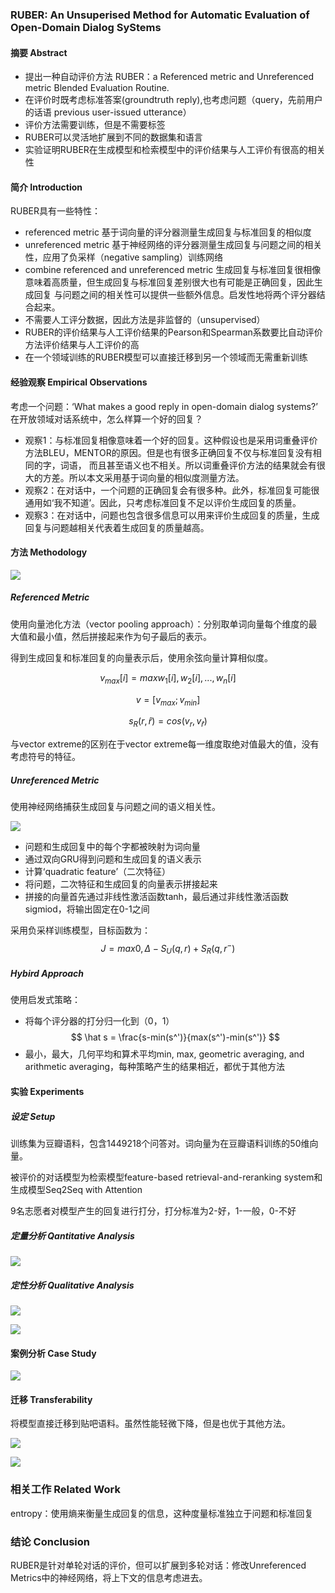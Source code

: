 ### RUBER: An Unsuperised Method for Automatic Evaluation of Open-Domain Dialog SyStems

#### 摘要 Abstract
- 提出一种自动评价方法 RUBER：a Referenced metric and Unreferenced metric Blended Evaluation Routine.
- 在评价时既考虑标准答案(groundtruth reply),也考虑问题（query，先前用户的话语 previous user-issued utterance）
- 评价方法需要训练，但是不需要标签
- RUBER可以灵活地扩展到不同的数据集和语言
- 实验证明RUBER在生成模型和检索模型中的评价结果与人工评价有很高的相关性

#### 简介 Introduction
RUBER具有一些特性：
- referenced metric 基于词向量的评分器测量生成回复与标准回复的相似度
- unreferenced metric 基于神经网络的评分器测量生成回复与问题之间的相关性，应用了负采样（negative sampling）训练网络
- combine referenced and unreferenced metric 生成回复与标准回复很相像意味着高质量，但生成回复与标准回复差别很大也有可能是正确回复，因此生成回复
与问题之间的相关性可以提供一些额外信息。启发性地将两个评分器结合起来。
- 不需要人工评分数据，因此方法是非监督的（unsupervised）
- RUBER的评价结果与人工评价结果的Pearson和Spearman系数要比自动评价方法评价结果与人工评价的高
- 在一个领域训练的RUBER模型可以直接迁移到另一个领域而无需重新训练

#### 经验观察 Empirical Observations
考虑一个问题：‘What makes a good reply in open-domain dialog systems?’ 在开放领域对话系统中，怎么样算一个好的回复？
- 观察1：与标准回复相像意味着一个好的回复。这种假设也是采用词重叠评价方法BLEU，MENTOR的原因。但是也有很多正确回复不仅与标准回复没有相同的字，词语，
而且甚至语义也不相关。所以词重叠评价方法的结果就会有很大的方差。所以本文采用基于词向量的相似度测量方法。
- 观察2：在对话中，一个问题的正确回复会有很多种。此外，标准回复可能很通用如‘我不知道’。因此，只考虑标准回复不足以评价生成回复的质量。
- 观察3：在对话中，问题也包含很多信息可以用来评价生成回复的质量，生成回复与问题越相关代表着生成回复的质量越高。

#### 方法 Methodology

![](https://github.com/23LuZ/the-Evaluation-of-ChitChat-System/blob/master/pics/RUBER.PNG?raw=true)

##### Referenced Metric
使用向量池化方法（vector pooling approach）：分别取单词向量每个维度的最大值和最小值，然后拼接起来作为句子最后的表示。

得到生成回复和标准回复的向量表示后，使用余弦向量计算相似度。

$$ v_{max}[i]=max{w_1[i],w_2[i],...,w_n[i]} $$

$$ v=[v_{max};v_{min}] $$

$$ s_R(r,\hat r)=cos(v_r,v_{\hat r}) $$

与vector extreme的区别在于vector extreme每一维度取绝对值最大的值，没有考虑符号的特征。

##### Unreferenced Metric
使用神经网络捕获生成回复与问题之间的语义相关性。

![](https://github.com/23LuZ/the-Evaluation-of-ChitChat-System/blob/master/pics/unreferenced%20score.PNG?raw=true)

- 问题和生成回复中的每个字都被映射为词向量
- 通过双向GRU得到问题和生成回复的语义表示
- 计算‘quadratic feature’（二次特征）
- 将问题，二次特征和生成回复的向量表示拼接起来
- 拼接的向量首先通过非线性激活函数tanh，最后通过非线性激活函数sigmiod，将输出固定在0-1之间

采用负采样训练模型，目标函数为：
$$ J = max{0,\Delta - S_U(q,r) + S_R(q,r^-)} $$

##### Hybird Approach
使用启发式策略：
- 将每个评分器的打分归一化到（0，1）
$$ \hat s = \frac{s-min(s^')}{max(s^')-min(s^')} $$
- 最小，最大，几何平均和算术平均min, max, geometric averaging, and arithmetic averaging，每种策略产生的结果相近，都优于其他方法

#### 实验 Experiments
##### 设定 Setup
训练集为豆瓣语料，包含1449218个问答对。词向量为在豆瓣语料训练的50维向量。

被评价的对话模型为检索模型feature-based retrieval-and-reranking system和生成模型Seq2Seq with Attention

9名志愿者对模型产生的回复进行打分，打分标准为2-好，1-一般，0-不好

##### 定量分析 Qantitative Analysis

![](https://github.com/23LuZ/the-Evaluation-of-ChitChat-System/blob/master/pics/Correlation%20between%20automatic%20metrics%20and%20human%20annotation.PNG?raw=true)

##### 定性分析 Qualitative Analysis

![](https://github.com/23LuZ/the-Evaluation-of-ChitChat-System/blob/master/pics/Score%20correlation%20of%20the%20retrieval%20dialog%20system.PNG?raw=true)

![](https://github.com/23LuZ/the-Evaluation-of-ChitChat-System/blob/master/pics/Score%20correlation%20of%20the%20generative%20dialog%20system.PNG?raw=true)

#### 案例分析 Case Study

![](https://github.com/23LuZ/the-Evaluation-of-ChitChat-System/blob/master/pics/Case%20study.PNG?raw=true)

#### 迁移 Transferability
将模型直接迁移到贴吧语料。虽然性能轻微下降，但是也优于其他方法。

![](https://github.com/23LuZ/the-Evaluation-of-ChitChat-System/blob/master/pics/Correlation%20between%20automatic%20metrics%20and%20human%20annotation%20in%20the%20transfer%20setting.PNG?raw=true)

![](https://github.com/23LuZ/the-Evaluation-of-ChitChat-System/blob/master/pics/Score%20correlation%20of%20the%20generative%20dialog%20system%20%20in%20the%20transfer%20setting.PNG?raw=true)

### 相关工作 Related Work
entropy：使用熵来衡量生成回复的信息，这种度量标准独立于问题和标准回复

### 结论 Conclusion
RUBER是针对单轮对话的评价，但可以扩展到多轮对话：修改Unreferenced Metrics中的神经网络，将上下文的信息考虑进去。
